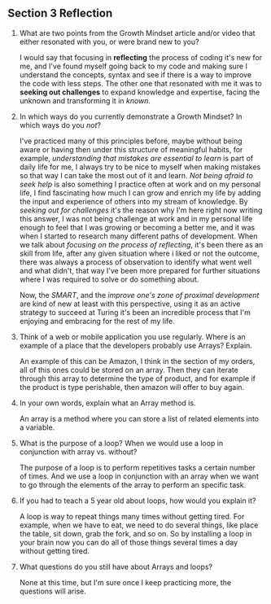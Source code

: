 ## Section 3 Reflection

1. What are two points from the Growth Mindset article and/or video that either resonated with you, or were brand new to you?

   I would say that focusing in **reflecting** the process of coding it's new for me, and I've found myself going back to my code and making sure I understand the concepts, syntax and see if there is a way to improve the code with less steps. The other one that resonated with me it was to **seeking out challenges** to expand knowledge and expertise, facing the unknown and transforming it in *known*.

2. In which ways do you currently demonstrate a Growth Mindset? In which ways do you _not_?

   I've practiced many of this principles before, maybe without being aware or having then under this structure of meaningful habits, for example, *understanding that mistakes are essential to learn* is part of daily life for me, I always try to be nice to myself when making mistakes so that way I can take the most out of it and learn. *Not being afraid to seek help* is also something I practice often at work and on my personal life, I find fascinating how much I can grow and enrich my life by adding the input and experience of others into my stream of knowledge. By *seeking out for challenges* it's the reason why I'm here right now writing this answer, I was not being challenge at work and in my personal life enough to feel that I was growing or becoming a better me, and it was when I started to research many different paths of development. When we talk about *focusing on the process of reflecting*, it's been there as an skill from life, after any given situation where i liked or not the outcome, there was always a process of observation to identify what went well and what didn't, that way I've been more prepared for further situations where I was required to solve or do something about.

   Now, the *SMART*, and the *improve one's zone of proximal development* are kind of new at least with this perspective, using it as an active strategy to succeed at Turing it's been an incredible process that I'm enjoying and embracing for the rest of my life.

3. Think of a web or mobile application you use regularly. Where is an example of a place that the developers probably use Arrays? Explain.

   An example of this can be Amazon, I think in the section of my orders, all of this ones could be stored on an array.
   Then they can iterate through this array to determine the type of product, and for example if the product is type perishable, then amazon will offer to buy again.

4. In your own words, explain what an Array method is.

   An array is a method where you can store a list of related elements into a variable.

5. What is the purpose of a loop? When we would use a loop in conjunction with array vs. without?

   The purpose of a loop is to perform repetitives tasks a certain number of times. And we use a loop in conjunction with an array when we want to go through the elements of the array to perform an specific task.

6. If you had to teach a 5 year old about loops, how would you explain it?

   A loop is way to repeat things many times without getting tired. For example, when we have to eat, we need to do several things, like place the table, sit down, grab the fork, and so on. So by installing a loop in your brain now you can do all of those things several times a day without getting tired.

7. What questions do you still have about Arrays and loops?

   None at this time, but I'm sure once I keep practicing more, the questions will arise.
